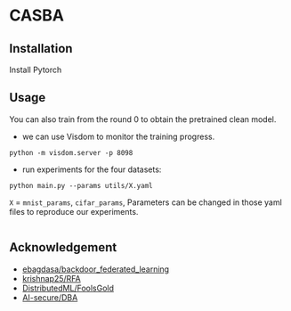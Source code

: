 # CASBA


## Installation
Install Pytorch

## Usage
You can also train from the round 0 to obtain the pretrained clean model.

- we can use Visdom to monitor the training progress.
```
python -m visdom.server -p 8098
```

- run experiments for the four datasets:
```
python main.py --params utils/X.yaml
```
`X` = `mnist_params`, `cifar_params`, Parameters can be changed in those yaml files to reproduce our experiments.
```
```
## Acknowledgement 
- [ebagdasa/backdoor_federated_learning](https://github.com/ebagdasa/backdoor_federated_learning)
- [krishnap25/RFA](https://github.com/krishnap25/RFA)
- [DistributedML/FoolsGold](https://github.com/DistributedML/FoolsGold)
- [AI-secure/DBA](https://github.com/AI-secure/DBA)

